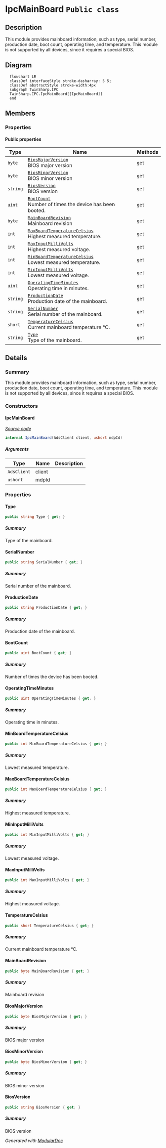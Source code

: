 # IpcMainBoard `Public class`

## Description
This module provides mainboard information, such as type, serial number, production date, boot count, operating time, and temperature.
            This module is not supported by all devices, since it requires a special BIOS.

## Diagram
```mermaid
  flowchart LR
  classDef interfaceStyle stroke-dasharray: 5 5;
  classDef abstractStyle stroke-width:4px
  subgraph TwinSharp.IPC
  TwinSharp.IPC.IpcMainBoard[[IpcMainBoard]]
  end
```

## Members
### Properties
#### Public  properties
| Type | Name | Methods |
| --- | --- | --- |
| `byte` | [`BiosMajorVersion`](#biosmajorversion)<br>BIOS major version | `get` |
| `byte` | [`BiosMinorVersion`](#biosminorversion)<br>BIOS minor version | `get` |
| `string` | [`BiosVersion`](#biosversion)<br>BIOS version | `get` |
| `uint` | [`BootCount`](#bootcount)<br>Number of times the device has been booted. | `get` |
| `byte` | [`MainBoardRevision`](#mainboardrevision)<br>Mainboard revision | `get` |
| `int` | [`MaxBoardTemperatureCelsius`](#maxboardtemperaturecelsius)<br>Highest measured temperature. | `get` |
| `int` | [`MaxInputMilliVolts`](#maxinputmillivolts)<br>Highest measured voltage. | `get` |
| `int` | [`MinBoardTemperatureCelsius`](#minboardtemperaturecelsius)<br>Lowest measured temperature. | `get` |
| `int` | [`MinInputMilliVolts`](#mininputmillivolts)<br>Lowest measured voltage. | `get` |
| `uint` | [`OperatingTimeMinutes`](#operatingtimeminutes)<br>Operating time in minutes. | `get` |
| `string` | [`ProductionDate`](#productiondate)<br>Production date of the mainboard. | `get` |
| `string` | [`SerialNumber`](#serialnumber)<br>Serial number of the mainboard. | `get` |
| `short` | [`TemperatureCelsius`](#temperaturecelsius)<br>Current mainboard temperature °C. | `get` |
| `string` | [`Type`](#type)<br>Type of the mainboard. | `get` |

## Details
### Summary
This module provides mainboard information, such as type, serial number, production date, boot count, operating time, and temperature.
            This module is not supported by all devices, since it requires a special BIOS.

### Constructors
#### IpcMainBoard
[*Source code*](https://github.com///blob//TwinSharp/IPC/IpcMainBoard.cs#L17)
```csharp
internal IpcMainBoard(AdsClient client, ushort mdpId)
```
##### Arguments
| Type | Name | Description |
| --- | --- | --- |
| `AdsClient` | client |   |
| `ushort` | mdpId |   |

### Properties
#### Type
```csharp
public string Type { get; }
```
##### Summary
Type of the mainboard.

#### SerialNumber
```csharp
public string SerialNumber { get; }
```
##### Summary
Serial number of the mainboard.

#### ProductionDate
```csharp
public string ProductionDate { get; }
```
##### Summary
Production date of the mainboard.

#### BootCount
```csharp
public uint BootCount { get; }
```
##### Summary
Number of times the device has been booted.

#### OperatingTimeMinutes
```csharp
public uint OperatingTimeMinutes { get; }
```
##### Summary
Operating time in minutes.

#### MinBoardTemperatureCelsius
```csharp
public int MinBoardTemperatureCelsius { get; }
```
##### Summary
Lowest measured temperature.

#### MaxBoardTemperatureCelsius
```csharp
public int MaxBoardTemperatureCelsius { get; }
```
##### Summary
Highest measured temperature.

#### MinInputMilliVolts
```csharp
public int MinInputMilliVolts { get; }
```
##### Summary
Lowest measured voltage.

#### MaxInputMilliVolts
```csharp
public int MaxInputMilliVolts { get; }
```
##### Summary
Highest measured voltage.

#### TemperatureCelsius
```csharp
public short TemperatureCelsius { get; }
```
##### Summary
Current mainboard temperature °C.

#### MainBoardRevision
```csharp
public byte MainBoardRevision { get; }
```
##### Summary
Mainboard revision

#### BiosMajorVersion
```csharp
public byte BiosMajorVersion { get; }
```
##### Summary
BIOS major version

#### BiosMinorVersion
```csharp
public byte BiosMinorVersion { get; }
```
##### Summary
BIOS minor version

#### BiosVersion
```csharp
public string BiosVersion { get; }
```
##### Summary
BIOS version

*Generated with* [*ModularDoc*](https://github.com/hailstorm75/ModularDoc)
